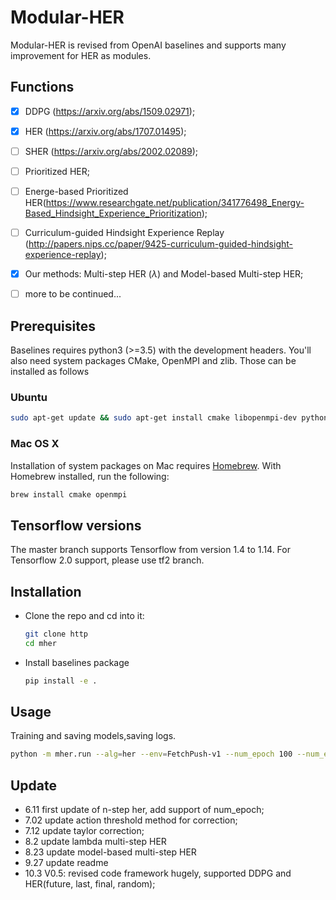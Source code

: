 # Modular-HER 

Modular-HER is revised from OpenAI baselines and supports many improvement for HER as modules.

## Functions
- [x] DDPG (https://arxiv.org/abs/1509.02971);
- [x] HER (https://arxiv.org/abs/1707.01495);
- [ ] SHER (https://arxiv.org/abs/2002.02089);
- [ ] Prioritized HER;
- [ ] Energe-based Prioritized HER(https://www.researchgate.net/publication/341776498_Energy-Based_Hindsight_Experience_Prioritization);
- [ ] Curriculum-guided Hindsight Experience Replay (http://papers.nips.cc/paper/9425-curriculum-guided-hindsight-experience-replay);
- [x] Our methods: Multi-step HER ($\lambda$) and Model-based Multi-step HER;
- [ ] more to be continued...


## Prerequisites 
Baselines requires python3 (>=3.5) with the development headers. You'll also need system packages CMake, OpenMPI and zlib. Those can be installed as follows
### Ubuntu 
    
```bash
sudo apt-get update && sudo apt-get install cmake libopenmpi-dev python3-dev zlib1g-dev
```
    
### Mac OS X
Installation of system packages on Mac requires [Homebrew](https://brew.sh). With Homebrew installed, run the following:
```bash
brew install cmake openmpi
```

## Tensorflow versions
The master branch supports Tensorflow from version 1.4 to 1.14. For Tensorflow 2.0 support, please use tf2 branch.

## Installation
- Clone the repo and cd into it:
    ```bash
    git clone http
    cd mher
- Install baselines package
    ```bash
    pip install -e .
    ```


## Usage

Training and saving models,saving logs.
```bash
python -m mher.run --alg=her --env=FetchPush-v1 --num_epoch 100 --num_env 12 --network=mlp --log_path=~/logs/FetchSlide_push_cpu12_n_step_3/ --save_path=~/policies/her/fetchreach5k
```


## Update
* 6.11 first update of n-step her, add support of num_epoch;
* 7.02 update action threshold method for correction;
* 7.12 update taylor correction;
* 8.2 update lambda multi-step HER
* 8.23 update model-based multi-step HER
* 9.27 update readme
* 10.3 V0.5: revised code framework hugely, supported DDPG and HER(future, last, final, random);

